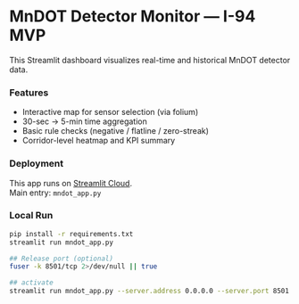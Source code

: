 # MnDOT Detector Monitor — I-94 MVP

This Streamlit dashboard visualizes real-time and historical MnDOT detector data.

### Features
- Interactive map for sensor selection (via folium)
- 30-sec → 5-min time aggregation
- Basic rule checks (negative / flatline / zero-streak)
- Corridor-level heatmap and KPI summary

### Deployment
This app runs on [Streamlit Cloud](https://share.streamlit.io).  
Main entry: `mndot_app.py`

### Local Run
```bash
pip install -r requirements.txt
streamlit run mndot_app.py

## Release port (optional)
fuser -k 8501/tcp 2>/dev/null || true

## activate
streamlit run mndot_app.py --server.address 0.0.0.0 --server.port 8501
